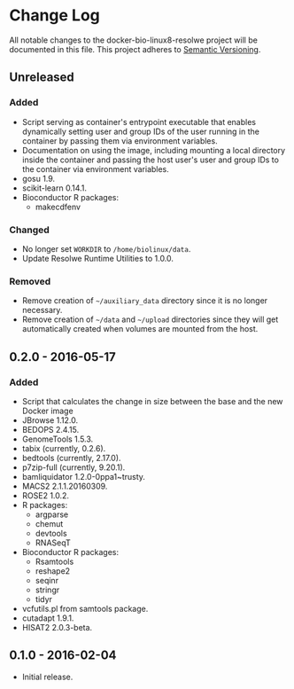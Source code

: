 # Change Log
All notable changes to the docker-bio-linux8-resolwe project will be documented
in this file.
This project adheres to [Semantic Versioning](http://semver.org/).

## Unreleased

### Added

- Script serving as container's entrypoint executable that enables
  dynamically setting user and group IDs of the user running in the container
  by passing them via environment variables.
- Documentation on using the image, including mounting a local directory inside
  the container and passing the host user's user and group IDs to the container
  via environment variables.
- gosu 1.9.
- scikit-learn 0.14.1.
- Bioconductor R packages:
  - makecdfenv

### Changed

- No longer set `WORKDIR` to `/home/biolinux/data`.
- Update Resolwe Runtime Utilities to 1.0.0.

### Removed

- Remove creation of `~/auxiliary_data` directory since it is no longer
  necessary.
- Remove creation of `~/data` and `~/upload` directories since they will get
  automatically created when volumes are mounted from the host.

## 0.2.0 - 2016-05-17

### Added

- Script that calculates the change in size between the base and the new Docker
  image
- JBrowse 1.12.0.
- BEDOPS 2.4.15.
- GenomeTools 1.5.3.
- tabix (currently, 0.2.6).
- bedtools (currently, 2.17.0).
- p7zip-full (currently, 9.20.1).
- bamliquidator 1.2.0-0ppa1~trusty.
- MACS2 2.1.1.20160309.
- ROSE2 1.0.2.
- R packages:
  - argparse
  - chemut
  - devtools
  - RNASeqT
- Bioconductor R packages:
  - Rsamtools
  - reshape2
  - seqinr
  - stringr
  - tidyr
- vcfutils.pl from samtools package.
- cutadapt 1.9.1.
- HISAT2 2.0.3-beta.

## 0.1.0 - 2016-02-04

- Initial release.
